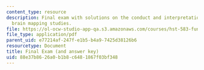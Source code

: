 ```yaml
---
content_type: resource
description: Final exam with solutions on the conduct and interpretation of human
  brain mapping studies.
file: https://ol-ocw-studio-app-qa.s3.amazonaws.com/courses/hst-583-functional-magnetic-resonance-imaging-data-acquisition-and-analysis-fall-2008/88e37b8626a0b1b8c6481867f03bf348_final_soln.pdf
file_type: application/pdf
parent_uid: e77214af-247f-e1b5-b4a9-7425d38126b6
resourcetype: Document
title: Final Exam (and answer key)
uid: 88e37b86-26a0-b1b8-c648-1867f03bf348
---
```

